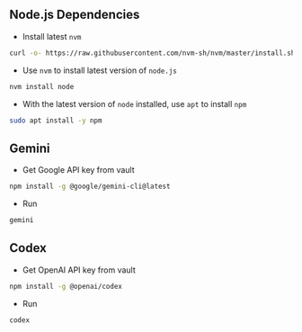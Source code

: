 ## Node.js Dependencies
- Install latest `nvm`

```bash
curl -o- https://raw.githubusercontent.com/nvm-sh/nvm/master/install.sh | bash
```

- Use `nvm` to install latest version of `node.js`

```bash
nvm install node
```

- With the latest version of `node` installed, use `apt` to install `npm`

```bash
sudo apt install -y npm
```

## Gemini
- Get Google API key from vault

```bash
npm install -g @google/gemini-cli@latest
```

- Run

```bash
gemini
```

## Codex
- Get OpenAI API key from vault

```bash
npm install -g @openai/codex
```

- Run

```bash
codex
```


